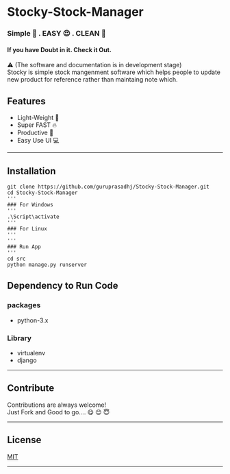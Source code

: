 # Stocky-Stock-Manager
### Simple 🌈 . EASY 😍 . CLEAN 🧼  
#### If you have Doubt in it. Check it Out.
⚠ (The software and documentation is in development stage)\
Stocky is simple stock mangenment software which helps people to update new product for reference rather than maintaing note which.
## Features
- Light-Weight 💨
- Super FAST 🔥
- Productive 🧲
- Easy Use UI 💻
___
## Installation

```
git clone https://github.com/guruprasadhj/Stocky-Stock-Manager.git
cd Stocky-Stock-Manager
'''
### For Windows
'''
.\Script\activate
'''
### For Linux
'''
'''
### Run App
'''
cd src
python manage.py runserver
```

## Dependency to Run Code

### packages
- python-3.x

### Library
- virtualenv
- django
___
## Contribute

Contributions are always welcome!\
Just Fork and Good to go....
😋  😊  😇
 
___
## License

[MIT](https://github.com/guruprasadhj/Stocky-Stock-Manager/blob/master/LICENSE)
___
